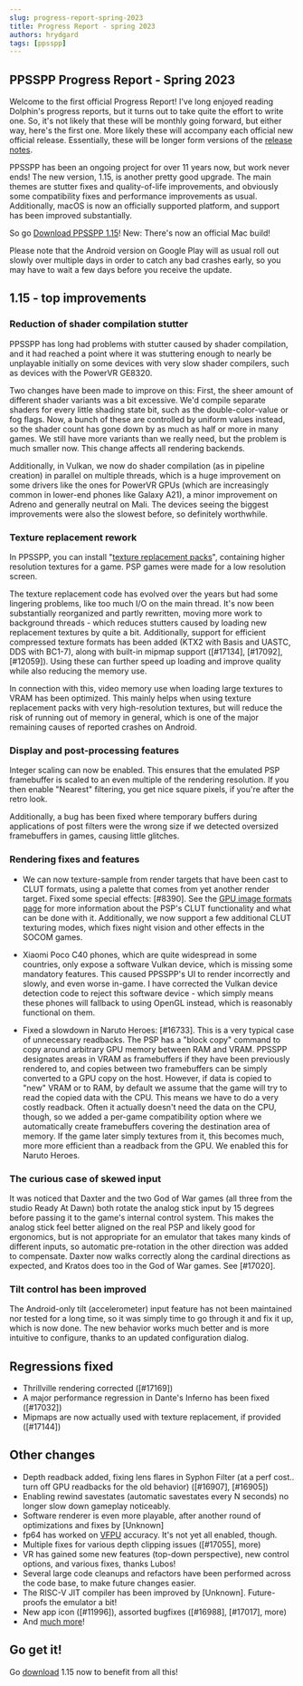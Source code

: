 ```yaml
---
slug: progress-report-spring-2023
title: Progress Report - spring 2023
authors: hrydgard
tags: [ppsspp]
---
```


## PPSSPP Progress Report - Spring 2023

Welcome to the first official Progress Report! I've long enjoyed reading Dolphin's progress reports, but it turns out to take quite the effort to write one. So, it's not likely that these will be monthly going forward, but either way, here's the first one. More likely these will accompany each official new official release. Essentially, these will be longer form versions of the [release notes](/news/).

PPSSPP has been an ongoing project for over 11 years now, but work never ends! The new version, 1.15, is another pretty good upgrade. The main themes are stutter fixes and quality-of-life improvements, and obviously some compatibility fixes and performance improvements as usual. Additionally, macOS is now an officially supported platform, and support has been improved substantially.

So go [Download PPSSPP 1.15](/download/)! New: There's now an official Mac build!

Please note that the Android version on Google Play will as usual roll out slowly over multiple days in order to catch any bad crashes early, so you may have to wait a few days before you receive the update.

## 1.15 - top improvements

### Reduction of shader compilation stutter

PPSSPP has long had problems with stutter caused by shader compilation, and it had reached a point where it was stuttering enough to nearly be unplayable initially on some devices with very slow shader compilers, such as devices with the PowerVR GE8320.

Two changes have been made to improve on this: First, the sheer amount of different shader variants was a bit excessive. We'd compile separate shaders for every little shading state bit, such as the double-color-value or fog flags. Now, a bunch of these are controlled by uniform values instead, so the shader count has gone down by as much as half or more in many games. We still have more variants than we really need, but the problem is much smaller now. This change affects all rendering backends.

Additionally, in Vulkan, we now do shader compilation (as in pipeline creation) in parallel on multiple threads, which is a huge improvement on some drivers like the ones for PowerVR GPUs (which are increasingly common in lower-end phones like Galaxy A21), a minor improvement on Adreno and generally neutral on Mali. The devices seeing the biggest improvements were also the slowest before, so definitely worthwhile.

### Texture replacement rework

In PPSSPP, you can install "[texture replacement packs](/docs/reference/use-texture-replacement)", containing higher resolution textures for a game. PSP games were made for a low resolution screen.

The texture replacement code has evolved over the years but had some lingering problems, like too much I/O on the main thread. It's now been substantially reorganized and partly rewritten, moving more work to background threads - which reduces stutters caused by loading new replacement textures by quite a bit. Additionally, support for efficient compressed texture formats has been added (KTX2 with Basis and UASTC, DDS with BC1-7), along with built-in mipmap support ([#17134], [#17092], [#12059]). Using these can further speed up loading and improve quality while also reducing the memory use.

In connection with this, video memory use when loading large textures to VRAM has been optimized. This mainly helps when using texture replacement packs with very high-resolution textures, but will reduce the risk of running out of memory in general, which is one of the major remaining causes of reported crashes on Android.

### Display and post-processing features

Integer scaling can now be enabled. This ensures that the emulated PSP framebuffer is scaled to an even multiple of the rendering resolution. If you then enable "Nearest" filtering, you get nice square pixels, if you're after the retro look.

Additionally, a bug has been fixed where temporary buffers during applications of post filters were the wrong size if we detected oversized framebuffers in games, causing little glitches.

### Rendering fixes and features

* We can now texture-sample from render targets that have been cast to CLUT formats, using a palette that comes from yet another render target. Fixed some special effects: [#8390]. See the [GPU image formats page](/docs/psp-hardware/gpu/image-formats) for more information about the PSP's CLUT functionality and what can be done with it. Additionally, we now support a few additional CLUT texturing modes, which fixes night vision and other effects in the SOCOM games.

* Xiaomi Poco C40 phones, which are quite widespread in some countries, only expose a software Vulkan device, which is missing some mandatory features. This caused PPSSPP's UI to render incorrectly and slowly, and even worse in-game. I have corrected the Vulkan device detection code to reject this software device - which simply means these phones will fallback to using OpenGL instead, which is reasonably functional on them.

* Fixed a slowdown in Naruto Heroes: [#16733]. This is a very typical case of unnecessary readbacks. The PSP has a "block copy" command to copy around arbitrary GPU memory between RAM and VRAM. PPSSPP designates areas in VRAM as framebuffers if they have been previously rendered to, and copies between two framebuffers can be simply converted to a GPU copy on the host. However, if data is copied to "new" VRAM or to RAM, by default we assume that the game will try to read the copied data with the CPU. This means we have to do a very costly readback. Often it actually doesn't need the data on the CPU, though, so we added a per-game compatibility option where we automatically create framebuffers covering the destination area of memory. If the game later simply textures from it, this becomes much, more more efficient than a readback from the GPU. We enabled this for Naruto Heroes.

### The curious case of skewed input

It was noticed that Daxter and the two God of War games (all three from the studio Ready At Dawn) both rotate the analog stick input by 15 degrees before passing it to the game's internal control system. This makes the analog stick feel better aligned on the real PSP and likely good for ergonomics, but is not appropriate for an emulator that takes many kinds of different inputs, so automatic pre-rotation in the other direction was added to compensate. Daxter now walks correctly along the cardinal directions as expected, and Kratos does too in the God of War games. See [#17020].

### Tilt control has been improved

The Android-only tilt (accelerometer) input feature has not been maintained nor tested for a long time, so it was simply time to go through it and fix it up, which is now done. The new behavior works much better and is more intuitive to configure, thanks to an updated configuration dialog.

## Regressions fixed

* Thrillville rendering corrected ([#17169])
* A major performance regression in Dante's Inferno has been fixed ([#17032])
* Mipmaps are now actually used with texture replacement, if provided ([#17144])

## Other changes

* Depth readback added, fixing lens flares in Syphon Filter (at a perf cost.. turn off GPU readbacks for the old behavior) ([#16907], [#16905])
* Enabling rewind savestates (automatic savestates every N seconds) no longer slow down gameplay noticeably.
* Software renderer is even more playable, after another round of optimizations and fixes by \[Unknown\]
* fp64 has worked on [VFPU](/docs/psp-hardware/cpu/allegrex-overview) accuracy. It's not yet all enabled, though.
* Multiple fixes for various depth clipping issues ([#17055], more)
* VR has gained some new features (top-down perspective), new control options, and various fixes, thanks Lubos!
* Several large code cleanups and refactors have been performed across the code base, to make future changes easier.
* The RISC-V JIT compiler has been improved by \[Unknown\]. Future-proofs the emulator a bit!
* New app icon ([#11996]), assorted bugfixes ([#16988], [#17017], more)
* And [much more](/news/2023-04-30-ppsspp-1.15)!

## Go get it!

Go [download](/download/) 1.15 now to benefit from all this!